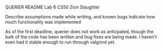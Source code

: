 QUERIER README
Lab 6 CS50
Zion Slaughter

Describe assumptions made while writing, and known bugs
Indicate how much functionality was implemented

As of the first deadline, querier does not work as anticpated, though
the bulk of the code has been written and bug fixes are being made.
I haven't even had it stable enough to run through valgrind yet.